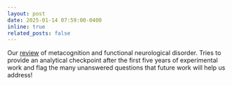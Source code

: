 ```yaml
---
layout: post
date: 2025-01-14 07:59:00-0400
inline: true
related_posts: false
---
```


Our [review](https://academic.oup.com/braincomms/article/7/1/fcaf014/7953182) of metacognition and functional neurological disorder.  Tries to provide an analytical checkpoint after the first five years of experimental work and flag the many unanswered questions that future work will help us address!